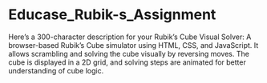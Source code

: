 # Educase_Rubik-s_Assignment
Here’s a 300-character description for your Rubik’s Cube Visual Solver:  A browser-based Rubik’s Cube simulator using HTML, CSS, and JavaScript. It allows scrambling and solving the cube visually by reversing moves. The cube is displayed in a 2D grid, and solving steps are animated for better understanding of cube logic.
